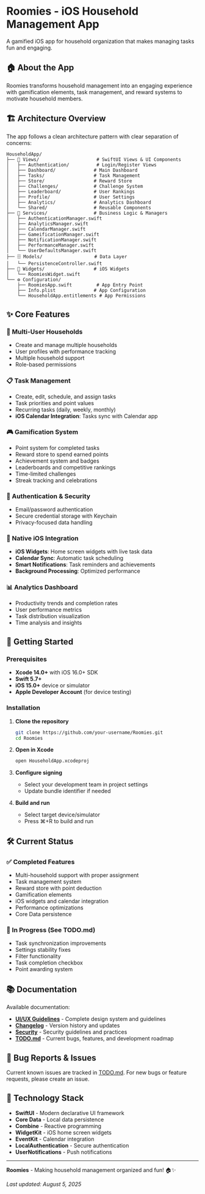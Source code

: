 # Roomies - iOS Household Management App

A gamified iOS app for household organization that makes managing tasks fun and engaging.

## 🏠 About the App

Roomies transforms household management into an engaging experience with gamification elements, task management, and reward systems to motivate household members.

## 🏗️ Architecture Overview

The app follows a clean architecture pattern with clear separation of concerns:

```
HouseholdApp/
├── 📱 Views/                     # SwiftUI Views & UI Components
│   ├── Authentication/          # Login/Register Views
│   ├── Dashboard/              # Main Dashboard
│   ├── Tasks/                  # Task Management
│   ├── Store/                  # Reward Store
│   ├── Challenges/             # Challenge System
│   ├── Leaderboard/            # User Rankings
│   ├── Profile/                # User Settings
│   ├── Analytics/              # Analytics Dashboard
│   └── Shared/                 # Reusable Components
├── 🔧 Services/                 # Business Logic & Managers
│   ├── AuthenticationManager.swift
│   ├── AnalyticsManager.swift
│   ├── CalendarManager.swift
│   ├── GameificationManager.swift
│   ├── NotificationManager.swift
│   ├── PerformanceManager.swift
│   └── UserDefaultsManager.swift
├── 🗄️ Models/                   # Data Layer
│   └── PersistenceController.swift
├── 📱 Widgets/                  # iOS Widgets
│   └── RoomiesWidget.swift
└── ⚙️ Configuration/
    ├── RoomiesApp.swift         # App Entry Point
    ├── Info.plist              # App Configuration
    └── HouseholdApp.entitlements # App Permissions
```

## ✨ Core Features

### 👥 Multi-User Households
- Create and manage multiple households
- User profiles with performance tracking
- Multiple household support
- Role-based permissions

### 📋 Task Management
- Create, edit, schedule, and assign tasks
- Task priorities and point values
- Recurring tasks (daily, weekly, monthly)
- **iOS Calendar Integration**: Tasks sync with Calendar app

### 🎮 Gamification System
- Point system for completed tasks
- Reward store to spend earned points
- Achievement system and badges
- Leaderboards and competitive rankings
- Time-limited challenges
- Streak tracking and celebrations

### 🔐 Authentication & Security
- Email/password authentication
- Secure credential storage with Keychain
- Privacy-focused data handling

### 📱 Native iOS Integration
- **iOS Widgets**: Home screen widgets with live task data
- **Calendar Sync**: Automatic task scheduling
- **Smart Notifications**: Task reminders and achievements
- **Background Processing**: Optimized performance

### 📊 Analytics Dashboard
- Productivity trends and completion rates
- User performance metrics
- Task distribution visualization
- Time analysis and insights

## 🚀 Getting Started

### Prerequisites
- **Xcode 14.0+** with iOS 16.0+ SDK
- **Swift 5.7+**
- **iOS 15.0+** device or simulator
- **Apple Developer Account** (for device testing)

### Installation
1. **Clone the repository**
   ```bash
   git clone https://github.com/your-username/Roomies.git
   cd Roomies
   ```

2. **Open in Xcode**
   ```bash
   open HouseholdApp.xcodeproj
   ```

3. **Configure signing**
   - Select your development team in project settings
   - Update bundle identifier if needed

4. **Build and run**
   - Select target device/simulator
   - Press ⌘+R to build and run

## 🛠️ Current Status

### ✅ Completed Features
- Multi-household support with proper assignment
- Task management system
- Reward store with point deduction
- Gamification elements
- iOS widgets and calendar integration
- Performance optimizations
- Core Data persistence

### 🔧 In Progress (See TODO.md)
- Task synchronization improvements
- Settings stability fixes
- Filter functionality
- Task completion checkbox
- Point awarding system

## 📚 Documentation

Available documentation:

- **[UI/UX Guidelines](docs/UI_UX_GUIDELINES.md)** - Complete design system and guidelines
- **[Changelog](docs/CHANGELOG.md)** - Version history and updates
- **[Security](docs/SECURITY.md)** - Security guidelines and practices
- **[TODO.md](TODO.md)** - Current bugs, features, and development roadmap

## 🐛 Bug Reports & Issues

Current known issues are tracked in [TODO.md](TODO.md). For new bugs or feature requests, please create an issue.

## 📱 Technology Stack

- **SwiftUI** - Modern declarative UI framework
- **Core Data** - Local data persistence
- **Combine** - Reactive programming
- **WidgetKit** - iOS home screen widgets
- **EventKit** - Calendar integration
- **LocalAuthentication** - Secure authentication
- **UserNotifications** - Push notifications

---

**Roomies** - Making household management organized and fun! 🏠✨

*Last updated: August 5, 2025*
